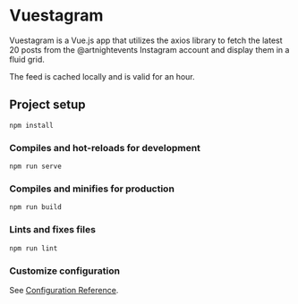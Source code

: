 # Vuestagram

Vuestagram is a Vue.js app that utilizes the axios library to fetch the latest 20 posts from the @artnightevents Instagram account and display them in a fluid grid.

The feed is cached locally and is valid for an hour.

## Project setup
```
npm install
```

### Compiles and hot-reloads for development
```
npm run serve
```

### Compiles and minifies for production
```
npm run build
```

### Lints and fixes files
```
npm run lint
```

### Customize configuration
See [Configuration Reference](https://cli.vuejs.org/config/).
